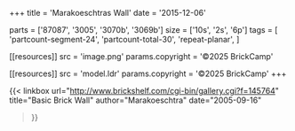 +++
title = 'Marakoeschtras Wall'
date  = '2015-12-06'

parts = ['87087', '3005', '3070b', '3069b']
size  = ['10s', '2s', '6p']
tags  = [
  'partcount-segment-24',
  'partcount-total-30',
  'repeat-planar',
]

[[resources]]
src              = 'image.png'
params.copyright = '©2025 BrickCamp'

[[resources]]
src              = 'model.ldr'
params.copyright = '©2025 BrickCamp'
+++

{{< linkbox
    url="http://www.brickshelf.com/cgi-bin/gallery.cgi?f=145764"
    title="Basic Brick Wall"
    author="Marakoeschtra"
    date="2005-09-16"
>}}

